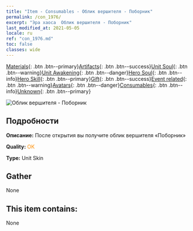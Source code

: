 ```yaml
---
title: "Item - Consumables - Облик вершителя - Поборник"
permalink: /con_1976/
excerpt: "Эра хаоса  Облик вершителя - Поборник"
last_modified_at: 2021-05-05
locale: ru
ref: "con_1976.md"
toc: false
classes: wide
---
```

 [Materials](/ItemsRU/){: .btn .btn--primary}[Artifacts](/ItemsRU/Artifacts/){: .btn .btn--success}[Unit Soul](/ItemsRU/UnitSoul/){: .btn .btn--warning}[Unit Awakening](/ItemsRU/UnitAwakening/){: .btn .btn--danger}[Hero Soul](/ItemsRU/HeroSoul/){: .btn .btn--info}[Hero Skill](/ItemsRU/HeroSkill/){: .btn .btn--primary}[Gift](/ItemsRU/Gift/){: .btn .btn--success}[Event related](/ItemsRU/Events/){: .btn .btn--warning}[Avatars](/ItemsRU/Avatars/){: .btn .btn--danger}[Consumables](/ItemsRU/Consumables/){: .btn .btn--info}[Unknown](/ItemsRU/Unknown/){: .btn .btn--primary}

 ![Облик вершителя - Поборник](/images/u/ti_shenpanguanpifu2.jpg)

## Подробности
 **Описание:** После открытия вы получите облик вершителя «Поборник»

 **Quality:** <span style="color: #FF8C00">OK</span>

 **Type:** Unit Skin

## Gather

  None

## This item contains:

  None

